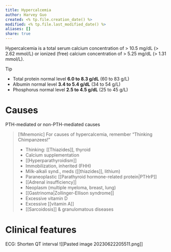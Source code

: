 ```yaml
---
title: Hypercalcemia
author: Harvey Guo
created: <% tp.file.creation_date() %>
modified: <% tp.file.last_modified_date() %>
aliases: []
share: true
---
```


Hypercalcemia is a total serum calcium concentration of > 10.5 mg/dL (> 2.62 mmol/L) or ionized (free) calcium concentration of > 5.25 mg/dL (> 1.31 mmol/L).
>[!tip] 
>- Total protein normal level **6.0 to 8.3 g/dL** (60 to 83 g/L)
>- Albumin normal level **3.4 to 5.4 g/dL** (34 to 54 g/L)
>- Phosphorus normal level **2.5 to 4.5 g/dL** (25 to 45 g/L)
# Causes
PTH-mediated or non-PTH-mediated causes
>[!Mnemonic]
>For causes of hypercalcemia, remember “Thinking Chimpanzees!”
>- Thinking: [[Thiazides]], thyroid
>- Calcium supplementation
>- [[Hyperparathyroidism]]
>- Immobilization, inherited (FHH)
>- Milk-alkali synd., meds ([[thiazides]], lithium)
>- Paraneoplastic [[Parathyroid hormone-related protein|PTHrP]]
>- [[Adrenal insufficiency]]
>- Neoplasm (multiple myeloma, breast, lung)
>- [[Gastrinoma|Zollinger-Ellison syndrome]]
>- Excessive vitamin D
>- Excessive [[vitamin A]]
>- [[Sarcoidosis]] & granulomatous diseases
# Clinical features
ECG: Shorten QT interval
![[Pasted image 20230622205511.png]]